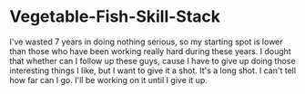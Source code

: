 # Vegetable-Fish-Skill-Stack
I've wasted 7 years in doing nothing serious, so my starting spot is lower than those who have been working really hard during these years. I dought that whether can I follow up these guys, cause I have to give up doing those interesting things I like, but I want to give it a shot. It's a long shot. I can't tell how far can I go. I'll be working on it until I give it up.
